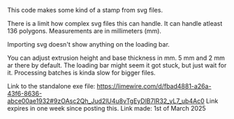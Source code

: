 This code makes some kind of a stamp from svg files.

There is a limit how complex svg files this can handle. It can handle atleast 136 polygons.
Measurements are in millimeters (mm).

Importing svg doesn't show anything on the loading bar.

You can adjust extrusion height and base thickness in mm. 5 mm and 2 mm ar there by default.
The loading bar might seem it got stuck, but just wait for it. Processing batches is kinda slow for bigger files.

Link to the standalone exe file: 
https://limewire.com/d/fbad4881-a26a-43f6-8636-abce00ae1932#9zOAsc2Qh_Jud2lU4u8vTgEyDlB7IR32_yL7_ub4Ac0
Link expires in one week since posting this. Link made: 1st of March 2025
